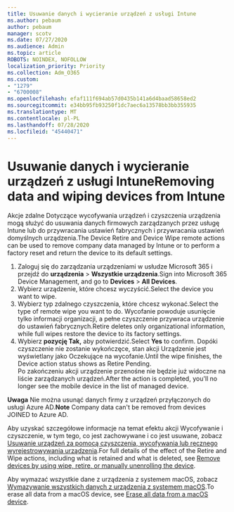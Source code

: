 ```yaml
---
title: Usuwanie danych i wycieranie urządzeń z usługi Intune
ms.author: pebaum
author: pebaum
manager: scotv
ms.date: 07/27/2020
ms.audience: Admin
ms.topic: article
ROBOTS: NOINDEX, NOFOLLOW
localization_priority: Priority
ms.collection: Adm_O365
ms.custom:
- "1279"
- "6700008"
ms.openlocfilehash: efaf111f694ab57d0435b141a6d4baad58658ed2
ms.sourcegitcommit: e34bb95fb93250f1dc7aec6a13578bb3bb355935
ms.translationtype: MT
ms.contentlocale: pl-PL
ms.lasthandoff: 07/28/2020
ms.locfileid: "45440471"
---
```

# <a name="removing-data-and-wiping-devices-from-intune"></a><span data-ttu-id="f0868-102">Usuwanie danych i wycieranie urządzeń z usługi Intune</span><span class="sxs-lookup"><span data-stu-id="f0868-102">Removing data and wiping devices from Intune</span></span>

<span data-ttu-id="f0868-103">Akcje zdalne Dotyczące wycofywania urządzeń i czyszczenia urządzenia mogą służyć do usuwania danych firmowych zarządzanych przez usługę Intune lub do przywracania ustawień fabrycznych i przywracania ustawień domyślnych urządzenia.</span><span class="sxs-lookup"><span data-stu-id="f0868-103">The Device Retire and Device Wipe remote actions can be used to remove company data managed by Intune or to perform a factory reset and return the device to its default settings.</span></span>

1. <span data-ttu-id="f0868-104">Zaloguj się do zarządzania urządzeniami w usłudze Microsoft 365 i przejdź do **urządzenia**  >  **Wszystkie urządzenia**.</span><span class="sxs-lookup"><span data-stu-id="f0868-104">Sign into Microsoft 365 Device Management, and go to **Devices** > **All Devices**.</span></span>
2. <span data-ttu-id="f0868-105">Wybierz urządzenie, które chcesz wyczyścić.</span><span class="sxs-lookup"><span data-stu-id="f0868-105">Select the device you want to wipe.</span></span>
3. <span data-ttu-id="f0868-106">Wybierz typ zdalnego czyszczenia, które chcesz wykonać.</span><span class="sxs-lookup"><span data-stu-id="f0868-106">Select the type of remote wipe you want to do.</span></span> <span data-ttu-id="f0868-107">Wycofanie powoduje usunięcie tylko informacji organizacji, a pełne czyszczenie przywraca urządzenie do ustawień fabrycznych.</span><span class="sxs-lookup"><span data-stu-id="f0868-107">Retire deletes only organizational information, while full wipes restore the device to its factory settings.</span></span>
4. <span data-ttu-id="f0868-108">Wybierz **pozycję Tak,** aby potwierdzić.</span><span class="sxs-lookup"><span data-stu-id="f0868-108">Select **Yes** to confirm.</span></span> <span data-ttu-id="f0868-109">Dopóki czyszczenie nie zostanie wykończęce, stan akcji Urządzenie jest wyświetlany jako Oczekujące na wycofanie.</span><span class="sxs-lookup"><span data-stu-id="f0868-109">Until the wipe finishes, the Device action status shows as Retire Pending.</span></span></br>
    <span data-ttu-id="f0868-110">Po zakończeniu akcji urządzenie przenośne nie będzie już widoczne na liście zarządzanych urządzeń.</span><span class="sxs-lookup"><span data-stu-id="f0868-110">After the action is completed, you'll no longer see the mobile device in the list of managed device.</span></span>

<span data-ttu-id="f0868-111">**Uwaga** Nie można usunąć danych firmy z urządzeń przyłączonych do usługi Azure AD.</span><span class="sxs-lookup"><span data-stu-id="f0868-111">**Note** Company data can't be removed from devices JOINED to Azure AD.</span></span>

<span data-ttu-id="f0868-112">Aby uzyskać szczegółowe informacje na temat efektu akcji Wycofywanie i czyszczenie, w tym tego, co jest zachowywane i co jest usuwane, zobacz [Usuwanie urządzeń za pomocą czyszczenia, wycofywania lub ręcznego wyrejestrowywania urządzenia](https://docs.microsoft.com/intune/devices-wipe).</span><span class="sxs-lookup"><span data-stu-id="f0868-112">For full details of the effect of the Retire and Wipe actions, including what is retained and what is deleted, see [Remove devices by using wipe, retire, or manually unenrolling the device](https://docs.microsoft.com/intune/devices-wipe).</span></span>

<span data-ttu-id="f0868-113">Aby wymazać wszystkie dane z urządzenia z systemem macOS, zobacz [Wymazywanie wszystkich danych z urządzenia z systemem macOS](https://docs.microsoft.com/intune/device-erase).</span><span class="sxs-lookup"><span data-stu-id="f0868-113">To erase all data from a macOS device, see [Erase all data from a macOS device](https://docs.microsoft.com/intune/device-erase).</span></span>